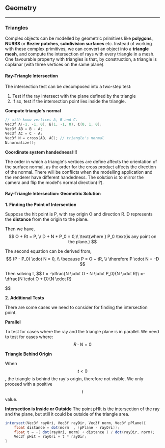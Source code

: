 Geometry
---
---
### Triangles
Complex objects can be modelled by geometric primitives like **polygons**, **NURBS** or **Bezier patches**, **subdivision surfaces** etc. Instead of working with these complex primitives, we can convert an object into a **triangle mesh**, and compute the intersection of rays with every triangle in a mesh. One favourable property with triangles is that, by construction, a triangle is coplanar (with three vertices on the same plane).

#### Ray-Triangle Intersection
The intersection test can be decomposed into a two-step test: 
1. Test if the ray intersect with the plane defined by the triangle
2. If so, test if the intersection point lies inside the triangle.


**Compute triangle's normal**
```cpp
// with know vertices A, B and C.
Vec3f A(-1, -1, 0), B(1, -1, 0), C(0, 1, 0);
Vec3f AB = B - A;
Vec3f AC = C - A;
Vec3f N = cross(AB, AC); // triangle's normal
N.normalize();
```
**Coordinate system handedness**(!!)

The order in which a triangle's vertices are define affects the orientation of the surface normal, as the order for the cross product affects the direction of the normal. There will be conflicts when the modelling application and the renderer have different handedness. The solution is to mirror the camera and flip the model's normal direction(!?).

#### Ray-Triangle Intersection: Geometric Solution

**1. Finding the Point of Intersection**

Suppose the hit point is P, with ray origin O and direction R. D represents the **distance** from the origin to the plane.

Then we have,
$$
O + Rt = P, \\
D + N * P_0 = 0,\\
\text{where } P_0 \text{is any point on the plane.}
$$

The second equation can be derived from, 
$$
(P - P_0) \cdot N = 0,    \\
\because P = O + tR,      \\
\therefore P \cdot N = -D 
$$

Then solving t,
$$
t = -\dfrac{N \cdot O - N \cdot P_0}{N \cdot R}\\
=-\dfrac{N \cdot O + D}{N \cdot R}

$$

**2. Additional Tests**

There are some cases we need to consider for finding the intersection point.

**Parallel**

To test for cases where the ray and the triangle plane is in parallel. We need to test for cases where:
$$
    R \cdot N = 0
$$


**Triangle Behind Origin**

When $$t < 0$$, the triangle is behind the ray's origin, therefore not visible. We only proceed with a positive $$t$$ value.


**Intersection is Inside or Outside**
The point pHIt is the intersection of the ray and the plane, but still it could be outside of the triangle area.
  
```csharp
intersect(Vec3f rayOri, Vec3f rayDir, Vec3f norm, Vec3f pPlane){
    float distance = dot(norm  , (pPlane - rayOri)); 
    float t = -( dot(rayOri, norm) + distance ) / dot(rayDir, norm);
    Vec3f pHit = rayOri + t * rayDir;
}
```








